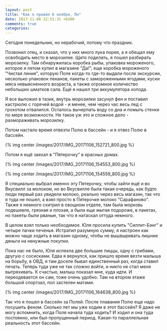 ```yaml
---
layout: post
title: "Как я провёл 6 ноября, Пн"
date: 2017-11-06 22:51:31 +0300
comments: true
categories: 
---
```

Сегодня понедельник, но нерабочий, потому что праздник.

Позвонил отец, и сказал, что у них много лука порея, а я обещал ему освободить место в морозилке. Щито поделать, я пошел разбирать морозилку. Там обнаружилась коробка рыбы, упаковка мороженого, которое я летом купил в магазине "Да!", еще коробка мороженого "Чистая линия", которую Поле когда-то где-то выдали после экскурсии, несколько упаковок пеканов, пакеты с замороженными ягодами, куски мяса невыясненного возраста, а также огромное количество небольших шматков сала. Ещё я нашел три аккумулятора холода.

Я все выложил в тазик, внутрь морозилки засунул фен и поставил кастрюлю с горячей водой - и менее, чем через час весь лед с грохотом отвалился. Осталось вычерпать воду со дна и помыть стенки по мере возможности. Не такое уж это и сложное дело - размораживать морозилку.

Потом настало время отвезти Полю в бассейн - и я отвез Полю в бассейн. 

{% img center /images/2017/IMG_20171106_152721_800.jpg %}

Потом я ещё заехал в "Пятерочку" в красных домах. 

{% img center /images/2017/IMG_20171106_154553_800.jpg %}

{% img center /images/2017/IMG_20171106_154559_800.jpg %}

Я специально выбрал именно эту Пятерочку, чтобы зайти ещё и во Вкусвилл за молоком, но во Вкусвилле была такая очередь, как будто люди первый раз увидели молоко, реально через весь магазин, так что я туда не пошел, а взял просто в Пятерочке молоко "Сарафаново". Также я немного схитрил в овощном отделе, там была морковь подешевле, грязная и плохая, а была еще мытая подороже, в пакетах, но пакеты были рваные, так что я натаскал оттуда немного.

В целом взял только необходимое. Юля просила купить "Силлит-Бэнг" и четыре пачки печенья. Истратил разумную сумму, я настроен как можно чаще ходить в магазин одному, чтобы не вышвыривать лишние деньги на ненужные покупки.

Пока нас не было, Юля испекла две большие пиццы, одну с грибами, другую с сосисками. Едва я вернулся, как пришло время везти малыша на борьбу, в ОВД, я там доселе бывал единственный раз, когда ставил печать. Теперь туда уже не так сложно войти, и никто не стал меня вытряхивать. К счастью, малыш показал мне, куда идти. И переодевается он сам, тоже очень удобно. Там на втором этаже большой спортзал, пол застелен матами.

{% img center /images/2017/IMG_20171106_164638_800.jpg %}

Так что я пошел в бассейн за Полей. После плавания Полю еще надо посушить феном. Сколько лет мы уже ходим в этот бассейн? Я даже не могу вспомнить, когда Поля начала туда ходить? И ходил и она туда постоянно, или был пропущенный период. Какая-то параллельная реальность этот бассейн.